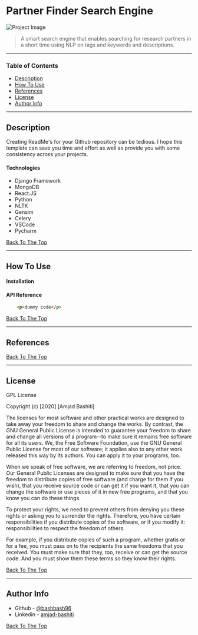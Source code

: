 # Partner Finder Search Engine

![Project Image](https://imgur.com/iyxryPA)

> A smart search engine that enables searching for research partners in a short time using NLP on tags and keywords and descriptions.

---

### Table of Contents

- [Description](#description)
- [How To Use](#how-to-use)
- [References](#references)
- [License](#license)
- [Author Info](#author-info)

---

## Description

Creating ReadMe's for your Github repository can be tedious.  I hope this template can save you time and effort as well as provide you with some consistency across your projects.

#### Technologies

- Django Framework
- MongoDB
- React.JS
- Python
- NLTK
- Gensim
- Celery
- VSCode
- Pycharm

[Back To The Top](#partner-finder-search-engine)

---

## How To Use

#### Installation



#### API Reference

```html
    <p>dummy code</p>
```
[Back To The Top](#partner-finder-search-engine)

---

## References
[Back To The Top](#partner-finder-search-engine)

---

## License

GPL License

Copyright (c) [2020] [Amjad Bashiti]

  The licenses for most software and other practical works are designed
to take away your freedom to share and change the works.  By contrast,
the GNU General Public License is intended to guarantee your freedom to
share and change all versions of a program--to make sure it remains free
software for all its users.  We, the Free Software Foundation, use the
GNU General Public License for most of our software; it applies also to
any other work released this way by its authors.  You can apply it to
your programs, too.

  When we speak of free software, we are referring to freedom, not
price.  Our General Public Licenses are designed to make sure that you
have the freedom to distribute copies of free software (and charge for
them if you wish), that you receive source code or can get it if you
want it, that you can change the software or use pieces of it in new
free programs, and that you know you can do these things.

  To protect your rights, we need to prevent others from denying you
these rights or asking you to surrender the rights.  Therefore, you have
certain responsibilities if you distribute copies of the software, or if
you modify it: responsibilities to respect the freedom of others.

  For example, if you distribute copies of such a program, whether
gratis or for a fee, you must pass on to the recipients the same
freedoms that you received.  You must make sure that they, too, receive
or can get the source code.  And you must show them these terms so they
know their rights.

[Back To The Top](#partner-finder-search-engine)

---

## Author Info

- Github - [@bashbash96](https://github.com/bashbash96)
- Linkedin - [amjad-bashiti](https://www.linkedin.com/in/amjad-bashiti-2652a9192/)

[Back To The Top](#partner-finder-search-engine)
